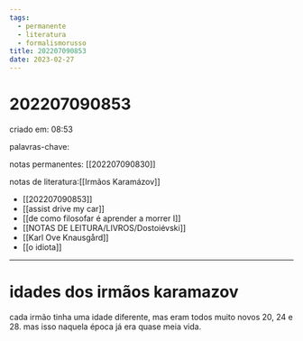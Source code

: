 ```yaml
---
tags:
  - permanente
  - literatura
  - formalismorusso
title: 202207090853
date: 2023-02-27
---
```

# 202207090853
criado em: 08:53

palavras-chave: 

notas permanentes: [[202207090830]]

notas de literatura:[[Irmãos Karamázov]]

- [[202207090853]]
- [[assist drive my car]]
- [[de como filosofar é aprender a morrer I]]
- [[NOTAS DE LEITURA/LIVROS/Dostoiévski]]
- [[Karl Ove Knausgård]]
- [[o idiota]]

---
# idades dos irmãos karamazov
cada irmão tinha uma idade diferente, mas eram todos muito novos
20, 24 e 28.
mas isso naquela época já era quase meia vida.